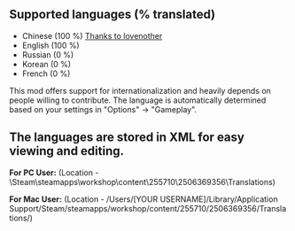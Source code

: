 ## Supported languages (% translated)
* Chinese (100 %) [Thanks to lovenother](https://steamcommunity.com/profiles/76561198822036937)
* English (100 %)
* Russian (0 %) 
* Korean (0 %) 
* French (0 %) 

This mod offers support for internationalization and heavily depends on people willing to contribute. The language is automatically determined based on your settings in "Options" -> "Gameplay".

## The languages are stored in XML for easy viewing and editing. 

**For PC User:**
(Location - <Path to Steam>\Steam\steamapps\workshop\content\255710\2506369356\Translations)

**For Mac User:**
(Location - /Users/[YOUR USERNAME]/Library/Application Support/Steam/steamapps/workshop/content/255710/2506369356/Translations/)
